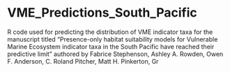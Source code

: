 # VME_Predictions_South_Pacific
R code used for predicting the distribution of VME indicator taxa for the manuscript titled “Presence-only habitat suitability models for Vulnerable Marine Ecosystem indicator taxa in the South Pacific have reached their predictive limit” authored by Fabrice Stephenson, Ashley A. Rowden, Owen F. Anderson, C. Roland Pitcher, Matt H. Pinkerton, Gr
